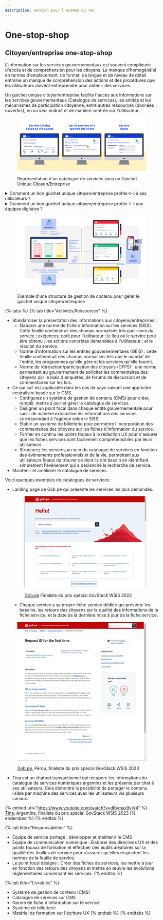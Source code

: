 ```yaml
---
description: Version pour l'examen du TAC
---
```


# One-stop-shop

## Citoyen/entreprise one-stop-shop

L'information sur les services gouvernementaux est souvent compliquée d'accès et de compréhension pour les citoyens. Le manque d'homogénéité en termes d'emplacement, de format, de langue et de niveau de détail entraîne un manque de compréhension des actions et des procédures que les utilisateurs doivent entreprendre pour obtenir des services.

Un guichet unique citoyen/entreprise facilite l'accès aux informations sur les services gouvernementaux (Catalogue de services), les entités et les mécanismes de participation citoyenne, entre autres ressources (données ouvertes), en un seul endroit et de manière centrée sur l'utilisateur.

<figure><img src="../.gitbook/assets/56.-Service-level-catalogue---3-screens (1).jpg" alt=""><figcaption><p>Représentation d'un catalogue de services sous un Guichet Unique Citoyen/Entreprise</p></figcaption></figure>

<details>

<summary>Comment un bon guichet unique citoyen/entreprise profite-t-il à ses utilisateurs ?</summary>

Il permet à son utilisateur de facilement :

*   Trouvez le service/l'information dont ils ont besoin en identifiant l'événement qui a déclenché le besoin. Exemple : Enregistrement d'un nouveau-né.


*   Trouvez les informations et les actions requises pour obtenir le service.


*   Comprendre les informations fournies et les actions sans aucune assistance.


*   Obtenez des services de manière uniforme, simple et standardisée.


* Demander l'aide de l'autorité compétente en cas de besoin.

</details>

<details>

<summary>Comment un bon guichet unique citoyen/entreprise profite-t-il aux équipes digitales ?</summary>

Un bon guichet unique citoyen/entreprise permet :

* Analyse de l'ensemble du catalogue de services pour identifier facilement les redondances dans les besoins, l'enchaînement des services selon les événements de la vie, et les opportunités de simplification
* Création unique d'informations de service lisibles par machine auxquelles les utilisateurs peuvent accéder via différents canaux ;
* Centré sur l'utilisateur menant à une expérience utilisateur élevée ;
* Démocratiser l'accessibilité et améliorer le taux d'utilisation ;
* Meilleure gestion du portefeuille de services .

</details>

<figure><img src="../.gitbook/assets/54.-Service-level-catalogue (1).jpg" alt=""><figcaption><p>Exemple d'une structure de gestion de contenu pour gérer le guichet unique citoyen/entreprise</p></figcaption></figure>

{% tabs %}
{% tab title="Activités/Ressources" %}
* Standardiser la présentation des informations aux citoyens/entreprises :
  * Élaborer une norme de fiche d'information sur les services (SISS). Cette feuille contiendrait des champs normalisés tels que : nom du service ; exigences; coût pour l'utilisateur ; le lieu où le service peut être obtenu ; les actions concrètes demandées à l'utilisateur ; et le résultat du service.
  * Norme d'information sur les entités gouvernementales (GEIS) : cette feuille contiendrait des champs normalisés tels que le mandat de l'entité, les programmes qu'elle gère et les services qu'elle fournit.
  * Norme de rétroaction/participation des citoyens (CFPS) : une norme permettant au gouvernement de solliciter les commentaires des citoyens par le biais d'enquêtes, de forums de discussion et de commentaires sur les lois.
* Ce qui suit est applicable dans les cas de pays suivant une approche centralisée basée sur le CMS.
  * Configurez un système de gestion de contenu (CMS) pour créer, remplir, mettre à jour et gérer le catalogue de services.
  * Désigner un point focal dans chaque entité gouvernementale pour saisir de manière exhaustive les informations des services correspondant à l'agence selon le SISS.
  * Établir un système de billetterie pour permettre l'incorporation des commentaires des citoyens sur les fiches d'information du service.
  * Former en continu les points focaux à la rédaction UX pour s'assurer que les fiches services sont facilement compréhensibles par leurs utilisateurs.
  * Structurez les services au sein du catalogue de services en fonction des événements professionnels et de la vie, permettant aux utilisateurs finaux de trouver ce dont ils ont besoin en identifiant simplement l'événement qui a déclenché la recherche de service.
* Maintenir et améliorer le catalogue de services.

Voici quelques exemples de catalogues de services :

*   Landing page de Gob.pe qui présente les services les plus demandés.

    <figure><img src="../.gitbook/assets/Gob.pe.png" alt=""><figcaption><p><a href="https://www.gob.pe/">Gob.pe</a> Finaliste du prix spécial GovStack WSIS 2023</p></figcaption></figure>



    * Chaque service a sa propre fiche service dédiée qui présente les besoins, les retours des citoyens sur la qualité des informations de la fiche service, et la date de la dernière mise à jour de la fiche service.

<figure><img src="../.gitbook/assets/Screenshot 2023-04-05 181224.png" alt=""><figcaption><p><a href="https://www.gob.pe/">Gob.pe</a>, Pérou, finaliste du prix spécial GovStack WSIS 2023</p></figcaption></figure>

* Tina est un chatbot transactionnel qui récupère les informations du catalogue de services numériques argentins et les présente par chat à ses utilisateurs. Cela démontre la possibilité de partager le contenu lisible par machine des services avec les utilisateurs via plusieurs canaux.

{% embed url="https://www.youtube.com/watch?v=dKvmax9vjV4" %}
[Tina](https://www.argentina.gob.ar/tina), Argentine, finaliste du prix spécial GovStack WSIS 2023
{% endembed %}
{% endtab %}

{% tab title="Responsabilités" %}
* Équipe de service partagé : développer et maintenir le CMS
* Équipe de communication numérique : Élaborer des directives UX et des points focaux de formation et effectuer des audits aléatoires sur la qualité des feuilles de service pour s'assurer qu'elles respectent les normes de la feuille de service.
* Le point focal désigne : Créer des fiches de services, les mettre à jour en fonction des retours des citoyens et mettre en œuvre les évolutions réglementaires concernant les services.
{% endtab %}

{% tab title="Livrables" %}
* Système de gestion de contenu (CMS)
* Catalogue de services sur CMS
* Norme de fiche d'information sur le service
* Système de billetterie
* Matériel de formation sur l'écriture UX
{% endtab %}
{% endtabs %}

